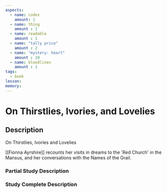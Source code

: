 ```yaml
---
aspects: 
  - name: codex
    amount: 1
  - name: thing
    amount : 1
  - name: readable
    amount : 1
  - name: "tally price"
    amount : 2
  - name: "mystery: heart"
    amount : 10
  - name: bloodlines
    amount : 1
tags:
  - book
lesson: 
memory: 
---
```


# On Thirstlies, Ivories, and Lovelies

## Description
On Thirstlies, Ivories and Lovelies

[[Fionna Ayrshire]] recounts her visits in dreams to the 'Red Church' in the Mansus, and her conversations with the Names of the Grail.
### Partial Study Description

### Study Complete Description
